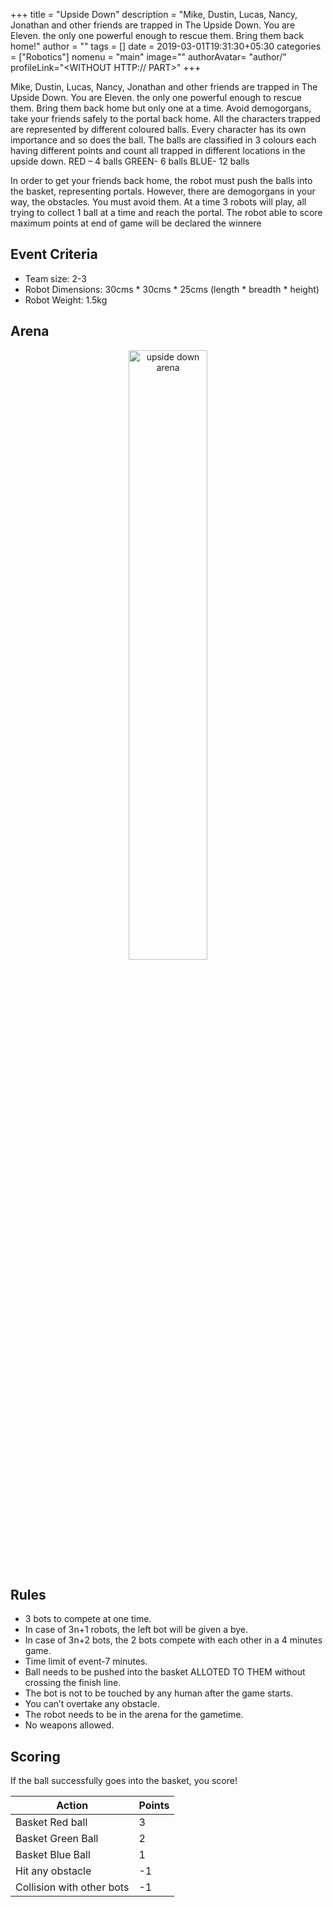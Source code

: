 +++
title = "Upside Down"
description = "Mike, Dustin, Lucas, Nancy, Jonathan and other friends are trapped in The Upside Down. You are Eleven. the only one powerful enough to rescue them. Bring them back home!"
author = ""
tags = []
date = 2019-03-01T19:31:30+05:30
categories = ["Robotics"]
nomenu = "main"
image="<BACKGROUND IMAGE FOR YOUR POST>"
authorAvatar= "author/<YOUR AVATAR>"
profileLink="<WITHOUT HTTP:// PART>"
+++

Mike, Dustin, Lucas, Nancy, Jonathan and other friends are trapped in The Upside Down. You
are Eleven. the only one powerful enough to rescue them. Bring them back home but only one at
a time. Avoid demogorgans, take your friends safely to the portal back home.
All the characters trapped are represented by different coloured balls. Every character has its
own importance and so does the ball. The balls are classified in 3 colours each having different
points and count all trapped in different locations in the upside down.
RED – 4 balls
GREEN- 6 balls
BLUE- 12 balls

In order to get your friends back home, the robot must push the balls into the basket,
representing portals. However, there are demogorgans in your way, the obstacles. You must
avoid them. At a time 3 robots will play, all trying to collect 1 ball at a time and reach the portal.
The robot able to score maximum points at end of game will be declared the winnere

## Event Criteria
- Team size: 2-3
- Robot Dimensions: 30cms * 30cms * 25cms (length * breadth * height)
- Robot Weight: 1.5kg


## Arena

<p align="center">
	<img style="width: 50%" alt="upside down arena" src="/images/Screeenshot_from_2019-03-14_15-18-17.png"></img>
</p>

## Rules

+ 3 bots to compete at one time.
+ In case of 3n+1 robots, the left bot will be given a bye.
+ In case of 3n+2 bots, the 2 bots compete with each other in a 4 minutes game.
+ Time limit of event-7 minutes.
+ Ball needs to be pushed into the basket ALLOTED TO THEM without crossing the finish line.
+ The bot is not to be touched by any human after the game starts.
+ You can’t overtake any obstacle.
+ The robot needs to be in the arena for the gametime.
+ No weapons allowed.

## Scoring

If the ball successfully goes into the basket, you score!

| Action                    | Points |
|---------------------------|--------|
| Basket Red ball           | 3      |
| Basket Green Ball         | 2      |
| Basket Blue Ball          | 1      |
| Hit any obstacle          | -1     |
| Collision with other bots | -1     |

